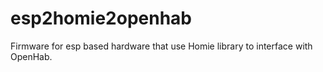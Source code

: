 # esp2homie2openhab
Firmware for esp based hardware that use Homie library to interface with OpenHab.

